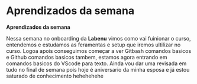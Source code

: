 # Aprendizados da semana
**Aprendizados da semana**

Nessa semana no onboarding da **Labenu** vimos como vai fuinionar o curso, entendemos e estudamos as feramentas e setup que iremos ultilizar no curso. Logoa apois conseguimos começar a ver Gitbash comandos basicos e Github comandos basicos tambem, estamos agora entrando em comandos basicos do VScode para texto. Ainda vou dar uma revisada em tudo no final de semana pois hoje é aniversario da minha esposa e já estou saturado de conhecimento hehehehehe